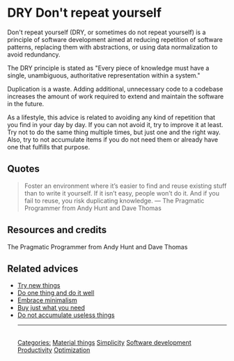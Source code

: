 # DRY Don't repeat yourself

Don't repeat yourself (DRY, or sometimes do not repeat yourself) is a principle of software development aimed at reducing repetition of software patterns, replacing them with abstractions, or using data normalization to avoid redundancy.

The DRY principle is stated as "Every piece of knowledge must have a single, unambiguous, authoritative representation within a system."

Duplication is a waste. Adding additional, unnecessary code to a codebase increases the amount of work required to extend and maintain the software in the future.
 
As a lifestyle, this advice is related to avoiding any kind of repetition that you find in your day by day. If you can not avoid it, try to improve it at least. Try not to do the same thing multiple times, but just one and the right way. Also, try to not accumulate items if you do not need them or already have one that fulfills that purpose.

## Quotes

> Foster an environment where it’s easier to find and reuse existing stuff than to write it yourself. If it isn’t easy, people won’t do it. And if you fail to reuse, you risk duplicating knowledge. ― The Pragmatic Programmer from Andy Hunt and Dave Thomas

## Resources and credits

The Pragmatic Programmer from Andy Hunt and Dave Thomas

## Related advices

- [Try new things](../Try%20new%20things/index.md)
- [Do one thing and do it well](../Do%20one%20thing%20and%20do%20it%20well/index.md)
- [Embrace minimalism](../Embrace%20minimalism/index.md)
- [Buy just what you need](../Buy%20just%20what%20you%20need/index.md)
- [Do not accumulate useless things](../Do%20not%20accumulate%20useless%20things/index.md)<hr/><br/>[Categories:](../Categories/index.md) [Material things](../Categories/Material%20things.md) [Simplicity](../Categories/Simplicity.md) [Software development](../Categories/Software%20development.md) [Productivity](../Categories/Productivity.md) [Optimization](../Categories/Optimization.md)